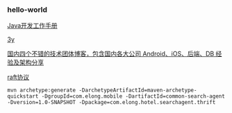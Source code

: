 ### hello-world

[Java开发工作手册](https://www.jianshu.com/p/68b4be3a0fd8)

[3y](https://github.com/ZhongFuCheng3y/3y/blob/master/src/resource.md)

[国内四个不错的技术团体博客，包含国内各大公司 Android、iOS、后端、DB 经验及架构分享](http://www.trinea.cn/android/internal-technical-community-blog/)

[raft协议](http://thesecretlivesofdata.com/raft/)

``` shell
mvn archetype:generate -DarchetypeArtifactId=maven-archetype-quickstart -DgroupId=com.elong.mobile -DartifactId=common-search-agent  -Dversion=1.0-SNAPSHOT -Dpackage=com.elong.hotel.searchagent.thrift
